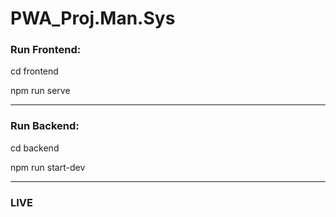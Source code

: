 # PWA_Proj.Man.Sys
 
### Run Frontend:

cd frontend

npm run serve

***

### Run Backend:

cd backend

npm run start-dev

***

### LIVE
